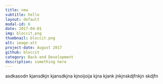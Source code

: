 ```yaml
---
title: new
subtitle: hello
layout: default
modal-id: 6
date: 2017-04-01
img: bloccit.png
thumbnail: bloccit.png
alt: image-alt
project-date: August 2017
github: bloccit
category: Back-end Development
description: something here
---
```

asdkasodn kjansdkjn kjansdkjna kjnoijoija kjna kjank jnkjnskdjfnkjn skdjfn
